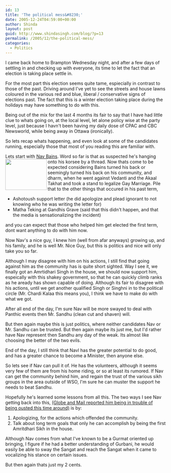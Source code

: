 ```yaml
---
id: 13
title: 'The political mess&#8230;'
date: 2005-12-24T04:59:00+00:00
author: Shinda
layout: post
guid: http://www.shindasingh.com/blog/?p=13
permalink: /2005/12/the-political-mess/
categories:
  - Politics
---
```

I came back home to Brampton Wednesday night, and after a few days of settling in and checking up with everyone, its time to let the fact that an election is taking place settle in.

For the most part this election seems quite tame, espiecially in contrast to those of the past. Driving around I've yet to see the streets and house lawns coloured in the various red and blue, liberal / conservative signs of elections past. The fact that this is a winter election taking place during the holidays may have something to do with this.

Being out of the mix for the last 4 months its fair to say that I have had little clue to whats going on, at the local level, let alone policy wise at the party level, just because I havn't been having my daily dose of CPAC and CBC Newsworld, while being away in Ottawa (ironically).

So lets recap whats happening, and even look at some of the candidates running, especially those that most of you reading this are familiar with.

Lets start with [Nav Bains](http://www.navdeepbains.ca/). Word so far is that as suspected he's hanging onto his korsee by a [<img width="130" height="97" border="0" align="left" src="http://www.shindasingh.com/blog/uploaded_images/img8-729950.jpg" />](http://www.shindasingh.com/blog/uploaded_images/img8-733381.jpg)thread. Now thats come to be expected considering Bains turned his back or seemingly turned his back on his community, and dharm, when he went against Vedanti and the Akaal Takhat and took a stand to legalize Gay Marriage. Pile that to the other things that occured in his past term,

  * Ashotoush support letter (he did apologize and plead ignorant to not knowing who he was writing the letter for)
  * Matha Teking at Gandhis Grave (said that this didn't happen, and that the media is sensationalizing the incident)

and you can expect that those who helped him get elected the first term, dont want anything to do with him now.

Now Nav's a nice guy, I knew him (well from afar anyways) growing up, and his family, and he is well Mr. Nice Guy, but this is politics and nice will only take you so far.

Although I may disagree with him on his actions, I still find that going against him as the community has is quite short sighted. Way I see it, we finally got an Amrtidhari Singh in the house, we should now support him, espeically with this shakey government, so that he can quickly climb ranks as he aready has shown capable of doing. Although its fair to disagree with his actions, until we get another qualified Singh or Singhni in to the political circle (Mr. Chardi Kalaa this means you), I think we have to make do with what we got.

After all end of the day, I'm sure Nav will be more swayed to deal with Panthic events then Mr. Sandhu (clean cut and shaven) will.

But then again maybe this is just politics, where neither candidates Nav or Mr. Sandhu can be trusted. But then again maybe its just me, but I'd rather have Nav represent then Sandhu any day of the weak. Its almost like choosing the better of the two evils.

End of the day, I still think that Navl has the greater potential to do good, and has a greater chance to become a Minister, then anyone else.

So lets see if Nav can pull it of. He has the volunteers, although it seems very few of them are from his home riding, or so at least its rumored. If Nav can get the community behind him, and regain the trust of the various sikh groups in the area outside of WSO, I'm sure he can muster the support he needs to beat Sandhu.

Hopefully he's learned some lessons from all this. The two ways I see Nav getting back into this, [(Globe and Mail reported him being in trouble of being ousted this time around)](http://www.theglobeandmail.com/servlet/ArticleNews/TPStory/LAC/20051223/SAMESEX23/TPNational/?query=Navdeep+Bains) is by:

  1. Apologizing, for the actions which offended the community.
  2. Talk about long term goals that only he can accomplish by being the first Amritdhari Sikh in the house.

Although Nav comes from what I've known to be a Gurmat oriented up bringing, I figure if he had a better understanding of Gurbani, he would easily be able to sway the Sangat and reach the Sangat when it came to vocalizing his stance on certain issues.

But then again thats just my 2 cents.